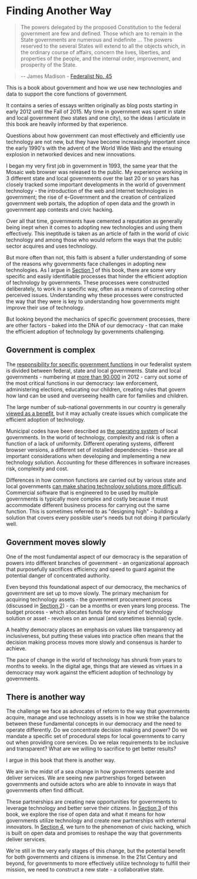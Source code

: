 # Finding Another Way

> The powers delegated by the proposed Constitution to the federal government are few and defined. Those which are to remain in the State governments are numerous and indefinite ... The powers reserved to the several States will extend to all the objects which, in the ordinary course of affairs, concern the lives, liberties, and properties of the people, and the internal order, improvement, and prosperity of the State.

> --  James Madison - [Federalist No. 45](http://thomas.loc.gov/home/histdox/fed_45.html)

This is a book about government and how we use new technologies and data to support the core functions of government. 

It contains a series of essays written originally as blog posts starting in early 2012 until the Fall of 2015. My time in government was spent in state and local government (two states and one city), so the ideas I articulate in this book are heavily informed by that experience.

Questions about how government can most effectively and efficiently use technology are not new, but they have become increasingly important since the early 1990's with the advent of the World Wide Web and the ensuing explosion in networked devices and new innovations.

I began my very first job in government in 1993, the same year that the Mosaic web browser was released to the public. My experience working in 3 different state and local governments over the last 20 or so years has closely tracked some important developments in the world of government technology - the introduction of the web and Internet technologies in government; the rise of e-Government and the creation of centralized government web portals, the adoption of open data and the growth in government app contests and civic hacking.

Over all that time, governments have cemented a reputation as generally being inept when it comes to adopting new technologies and using them effectively. This ineptitude is taken as an article of faith in the world of civic technology and among those who would reform the ways that the public sector acquires and uses technology.

But more often than not, this faith is absent a fuller understanding of some of the reasons why governments face challenges in adopting new technologies. As I argue in [Section 1](government_operations.md) of this book, there are some very specific and easily identifiable processes that hinder the efficient adoption of technology by governments. These processes were constructed deliberately, to work in a specific way, often as a means of correcting other perceived issues. Understanding why these processes were constructed the way that they were is key to understanding how governments might improve their use of technology.

But looking beyond the mechanics of specific government processes, there are other factors - baked into the DNA of our democracy - that can make the efficient adoption of technology by governments challenging.

## Government is complex

The [responsibility for specific government functions](https://www.whitehouse.gov/1600/state-and-local-government) in our federalist system is divided between federal, state and local governments. State and local governments - numbering at [more than 90,000](http://www.census.gov/govs/cog/) in 2012 - carry out some of the most critical functions in our democracy: law enforcement, administering elections, educating our children, creating rules that govern how land can be used and overseeing health care for families and children.

The large number of sub-national governments in our country is generally [viewed as a benefit](https://en.wikipedia.org/wiki/Laboratories_of_democracy), but it may actually create issues which complicate the efficient adoption of technology. 

Municipal codes have been described as [the operating system](http://www.codeforamerica.org/blog/2014/07/17/introducing-zoningcheck/) of local governments. In the world of technology, complexity and risk is often a function of a lack of uniformity. Different operating systems, different browser versions, a different set of installed dependencies - these are all important considerations when developing and implementing a new technology solution. Accounting for these differences in software increases risk, complexity and cost.

Differences in how common functions are carried out by various state and local governments [can make sharing technology solutions more difficult](http://www.informationweek.com/states-seek-common-ground-on-open-source/d/d-id/1023933?). Commercial software that is engineered to be used by multiple governments is typically more complex and costly because it must accommodate different business process for carrying out the same function. This is sometimes referred to as "designing high" - building a solution that covers every possible user's needs but not doing it particularly well.

## Government moves slowly

One of the most fundamental aspect of our democracy is the separation of powers into different branches of government - an organizational approach that purposefully sacrifices efficiency and speed to guard against the potential danger of concentrated authority.

Even beyond this foundational  aspect of our democracy, the mechanics of government are set up to move slowly. The primary mechanism for acquiring technology assets - the government procurement process (discussed in [Section 2](procurement_reform.md)) - can be a months or even years long process. The budget process - which allocates funds for every kind of technology solution or asset - revolves on an annual (and sometimes biennial) cycle.

A healthy democracy places an emphasis on values like transparency ad inclusiveness, but putting these values into practice often means that the decision making process moves more slowly and consensus is harder to achieve. 

The pace of change in the world of technology has shrunk from years to months to weeks. In the digital age, things that are viewed as virtues in a democracy may work against the efficient adoption of technology by governments.

## There is another way

The challenge we face as advocates of reform to the way that governments acquire, manage and use technology assets is in how we strike the balance between these fundamental concepts in our democracy and the need to operate differently. Do we concentrate decision making and power? Do we mandate a specific set of procedural steps for local governments to carry out when providing core services. Do we relax requirements to be inclusive and transparent? What are we willing to sacrifice to get better results?

I argue in this book that there is another way.

We are in the midst of a sea change in how governments operate and deliver services. We are seeing new partnerships forged between governments and outside actors who are able to innovate in ways that governments often find difficult. 

These partnerships are creating new opportunities for governments to leverage technology and better serve their citizens. In [Section 3](open_data.md) of this book, we explore the rise of open data and what it means for how governments utilize technology and create new partnerships with external innovators. In [Section 4](civic_hacking.md), we turn to the phenomenon of civic hacking, which is built on open data and promises to reshape the way that governments deliver services.

We're still in the very early stages of this change, but the potential benefit for both governments and citizens is immense. In the 21st Century and beyond, for governments to more effectively utilize technology to fulfill their mission, we need to construct a new state - a collaborative state.


